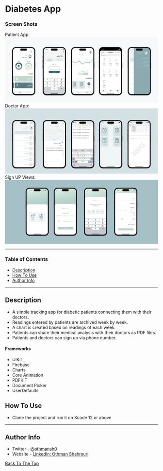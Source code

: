 # Diabetes App

### Screen Shots
Patient App:
<img src="Patient Views.png" width="900">
Doctor App:
<img src="Doctor Views.png" width="900">
Sign UP Views:
<img src="Sign UP Views 2.png" width="900">

---

### Table of Contents

- [Description](#description)
- [How To Use](#how-to-use)
- [Author Info](#author-info)

---

## Description

- A simple tracking app for diabetic patients connecting them with their doctors.
- Readings entered by patients are archived week by week.
- A chart is created based on readings of each week.
- Patients can share their medical analysis with their doctors as PDF files.
- Patients and doctors can sign up via phone number.

#### Frameworks

- UIKit
- Firebase
- Charts
- Core Animation
- PDFKIT
- Document Picker
- UserDefaults


## How To Use

- Clone the project and run it on Xcode 12 or above

---

## Author Info

- Twitter - [@othmansh0](https://twitter.com/othmansh0)
- Website - [LinkedIn: Othman Shahrouri](https://linkedin.com/in/othmanshahrouri)

[Back To The Top](#Diabetes-App)
